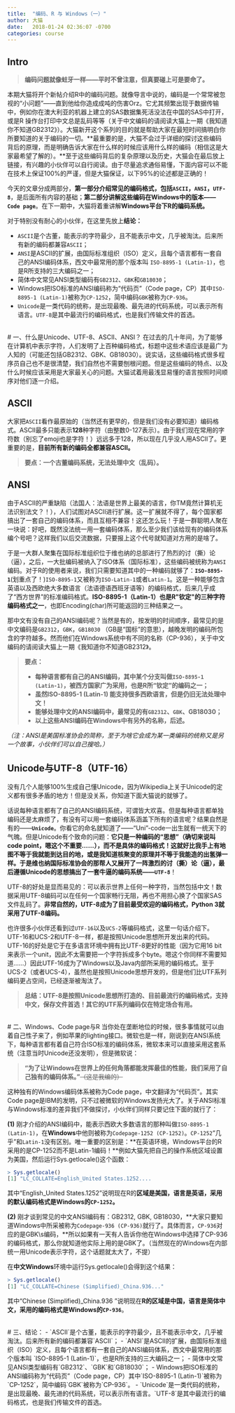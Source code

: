 ```yaml
---
title:  "编码、R 与 Windows（一）"
author: 大猫
date:   2018-01-24 02:36:07 -0700
categories: course
---
```


## Intro
> **编码问题就像蛀牙一样——平时不曾注意，但真要碰上可是要命了。**

本期大猫将开个新帖介绍R中的编码问题。就像导言中说的，编码是一个常常被忽视的“小问题”——直到他给你造成成吨的伤害Orz。它尤其频繁出现于数据传输中，例如你在澳大利亚的机器上建立的SAS数据集死活没法在中国的SAS中打开，或是R 操作台打印中文总是乱码等等（关于中文编码的请阅读大猫上一期《我知道你不知道GB2312》）。大猫新开这个系列的目的就是帮助大家在最短时间搞明白你所要知道的关于编码的一切。**最重要的是，大猫不会过于详细的探讨这些编码背后的原理，而是明确告诉大家在什么样的时候应该用什么样的编码（相信这是大家最希望了解的）。**至于这些编码背后的复杂原理以及历史，大猫会在最后放上链接，有兴趣的小伙伴可以自行阅读。由于尽量追求通俗易懂，下面内容可以不能在技术上保证100%的严谨，但是大猫保证，以下95%的论述都是正确的！

今天的文章分成两部分，**第一部分介绍常见的编码格式，包括`ASCII`，`ANSI`，`UTF-8`**，是后面所有内容的基础；**第二部分讲解这些编码在Windows中的版本——`Code page`**。在下一期中，大猫将着重讲解**Windows平台下R的编码系统。**

对于特别没有耐心的小伙伴，在这里先放上**结论：**

- `ASCII`是个古董，能表示的字符最少，且不能表示中文，几乎被淘汰。后来所有新的编码都兼容`ASCII`；
- `ANSI`是ASCII的扩展，由国际标准组织（ISO）定义，且每个语言都有一套自己的ANSI编码体系，西文中最常用的那个版本叫 `ISO-8895-1 (Latin-1)`，也是R所支持的三大编码之一；
- 简体中文常见ANSI类型编码有`GB2312`、`GBK`和`GB18030`；
- Windows把ISO标准的ANSI编码称为“代码页”（Code page，CP）其中`ISO-8895-1 (Latin-1)`被称为`CP-1252`，简中编码`GBK`被称为`CP-936`。
- `Unicode`是一类代码的统称，是出现最晚、最先进的代码系统，可以表示所有语言。`UTF-8`是其中最流行的编码格式，也是我们传输文件的首选。

<br>
# 一、什么是Unicode、UTF-8、ASCII、ANSI？
在过去的几十年间，为了能够在计算机中表示字符，人们发明了上百种编码格式，标题中这些术语应该是最广为人知的（可能还包括GB2312、GBK、GB18030）。说实话，这些编码格式很多程序员自己也不是很清楚，我们自然也不需要刨根问题。但是这些编码的特点、以及什么时候应该采用是大家最关心的问题。大猫试着用最浅显易懂的语言按照时间顺序对他们逐一介绍。

## ASCII
大家把`ASCII`看作最原始的（当然还有更早的，但是我们没有必要知道）编码格式。ASCII最多只能表示**128**种字符（由整数0-127表示）。由于我们现在常用的字符数（别忘了emoji也是字符！）远远多于128，所以现在几乎没人用ASCII了。更重要的是，**目前所有新的编码全都兼容ASCII。**

> **要点：一个古董编码系统，无法处理中文（乱码）。**

## ANSI
由于ASCII的严重缺陷（法国人：法语是世界上最美的语言，你TM竟然计算机无法识别法文？！），人们试图对ASCII进行扩展。这一扩展就不得了，每个国家都搞出了一套自己的编码体系，而且互相不兼容！这还怎么玩！于是一群聪明人聚在一块说：好吧，既然没法统一用一套编码体系，那么至少我们该给现有的编码体系编个号吧？这样我们以后交流数据，只要报上这个代号就知道对方用的是啥了。

于是一大群人聚集在国际标准组织位于维也纳的总部进行了热烈的讨（撕）论（逼），之后，一大批编码被纳入了ISO体系（国际标准），这些编码被统称为`ANSI`编码。对于R的使用者来说，我们只需要知道其中的一种编码就够了：**`ISO-8895-1`**(划重点了！)`ISO-8895-1`又被称为`ISO-Latin-1`或者`Latin-1`。这是一种能够包含英语以及西欧绝大多数语言（法语德语西班牙语等）的编码格式，后来几乎成了“西方世界”的标准编码格式。**ISO-8895-1（Latin-1）也是R"钦定"的三种字符编码格式之一**，也即Encoding(char)所可能返回的三种结果之一。

那中文有没有自己的ANSI编码呢？当然是有的，按发明的时间顺序，最常见的是中文编码是`GB2312`，`GBK`，`GB18030` （GB是“国标”的意思），越晚发明的编码所包含的字符越多。然而他们在Windows系统中有不同的名称（CP-936），关于中文编码的请阅读大猫上一期《我知道你不知道GB2312》。

> **要点：**
>  - **每种语言都有自己的ANSI编码，其中某个分支叫做`ISO-8895-1 (Latin-1)`，被西方国家广为采用，也是R所“钦定”的编码之一；**
>  - **虽然ISO-8895-1 (Latin-1) 能支持很多西欧语言，但是仍旧无法处理中文！**
>  - **能够处理中文的ANSI编码中，最常见的有`GB2312`、`GBK`、GB18030；**
>  - **以上这些ANSI编码在Windows中有另外的名称，后述。**

*（注：ANSI是美国标准协会的简称，至于为啥它会成为某一类编码的统称又是另一个故事，小伙伴们可以自己搜哈。）*

## Unicode与UTF-8（UTF-16）
没有几个人能够100%生成自己懂Unicode，因为Wikipedia上关于Unicode的定义都有很多矛盾的地方！但是没关系，你知道下面大猫说的就够了。

话说每种语言都有了自己的ANSI编码系统，可谓皆大欢喜。但是每种语言都单独编码还是太麻烦了，有没有可以用一套编码体系涵盖下所有的语言呢？结果自然是有的——**`Unicode`**。你看它的命名就知道了——“Uni”-code一出生就有一统天下的气魄。但是Unicode有个致命的问题：**它只是一种编码的“思想”（确切来说叫 code point，嗯这个不重要……），而不是具体的编码格式！**这就好比我手上有地图不等于我就能到达目的地，或是我知道核聚变的原理并不等于我能造的出氢弹一样。于是维也纳国际标准协会的那帮人又展开了一阵激烈的讨（撕）论（逼），最后遵循Unicode的思想搞出了一套牛逼的编码系统——**`UTF-8`**！

UTF-8的好处是显而易见的：可以表示世界上任何一种字符，当然包括中文！数据采用UTF-8编码可以在任何一个国家畅行无阻，再也不用担心换了个国家SAS文件乱码了。**非常自然的，UTF-8成为了目前最受欢迎的编码格式，Python 3就采用了UTF-8编码。** 

也许很多小伙伴还看到过`UTF-16`以及`UCS-2`等编码格式，这里一句话介绍下。UTF-16和UCS-2和UTF-8一样，都是按照Unicode思想所开发出来的代码。UTF-16的好处是它于在多语言环境中拥有比UTF-8更好的性能（因为它用16 bit来表示一个unit，因此不太需要把一个字符拆成多个byte。嗯这个你同样不需要知道……）因此UTF-16成为了Windows以及Java内部所采用的编码格式。至于UCS-2（或者UCS-4），虽然也是按照Unicode思想开发的，但是他们比UTF系列编码更占空间，已经逐渐被淘汰了。

> **总结：UTF-8是按照Unicode思想所打造的、目前最流行的编码格式，支持中文，保存文件首选！其它的UTF系列编码仅在特定场合有用。**


<br>
# 二、Windows、Code page与R
当你处在垄断地位的时候，很多事情就可以由着自己性子来了，例如苹果的lighting接口。微软也是一样，刚说到在ANSI系统下，每种语言都有着自己符合ISO标准的编码体系，微软本来可以直接采用这套系统（注意当时Unicode还没发明），但是微软说：

> **“为了让Windows在世界上的任何角落都能发挥最佳的性能，我们采用了自己独有的编码体系。”**~~（这是我编的）~~

这种独有的Windows编码体系被称为Code page，中文翻译为“代码页”。其实Code page是IBM的发明，只不过被微软的Windows发扬光大了。关于ANSI标准与Windows标准的差异我们不做探讨，小伙伴们同样只要记住下面的就行了：

**(1)** 刚才介绍的ANSI编码中，能表示西欧大多数语言的那种叫做`ISO-8895-1 (Latin-1)`，在**Windows**中他则被称为`Codepage-1252 (CP-1252)`。`CP-1252`“几乎”和`Latin-1`没有区别。唯一重要的区别是：**在英语环境，Windows平台的R采用的是CP-1252而不是Latin-1编码！**例如大猫先把自己的操作系统区域设置为美国，然后运行Sys.getlocale()这个函数：

```r
> Sys.getlocale()
[1] "LC_COLLATE=English_United States.1252....
```

其中“English_United States.1252”说明现在R的**区域是美国，语言是英语，采用的默认编码格式是Windows的`CP-1252`。**

**(2)** 刚才谈到常见的中文ANSI编码有：GB2312, GBK, GB18030，**大家只要知道Windows中所采被称为`Codepage-936 (CP-936)`就行了。具体而言，`CP-936`对应的是GBK\s编码，**所以如果有一天有人告诉你他在Windows中选择了CP-936的编码格式，那么你就知道他实际上用的是GBK了。（当然现在的Windows在内部统一用Unicode表示字符，这个话题就太大了，不提）

在**中文Windows**环境中运行Sys.getlocale()会得到这个结果：

```r
> Sys.getlocale() 
[1] "LC_COLLATE=Chinese (Simplified)_China.936..."
```

其中“Chinese (Simplified)_China.936 ”说明现在**R的区域是中国，语言是简体中文，采用的编码格式是Windows的`CP-936`**。

<br>
# 三、结论：
- `ASCII`是个古董，能表示的字符最少，且不能表示中文，几乎被淘汰。后来所有新的编码都兼容`ASCII`；
- `ANSI`是ASCII的扩展，由国际标准组织（ISO）定义，且每个语言都有一套自己的ANSI编码体系，西文中最常用的那个版本叫 `ISO-8895-1 (Latin-1)`，也是R所支持的三大编码之一；
- 简体中文常见ANSI类型编码有`GB2312`、`GBK`和`GB18030`；
- Windows把ISO标准的ANSI编码称为“代码页”（Code page，CP）其中`ISO-8895-1 (Latin-1)`被称为`CP-1252`，简中编码`GBK`被称为`CP-936`。
- `Unicode`是一类代码的统称，是出现最晚、最先进的代码系统，可以表示所有语言。`UTF-8`是其中最流行的编码格式，也是我们传输文件的首选。

